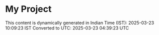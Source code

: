 # My Project

This content is dynamically generated in Indian Time (IST): 2025-03-23 10:09:23 IST
Converted to UTC: 2025-03-23 04:39:23 UTC
